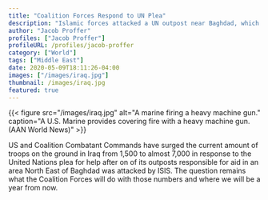 ```yaml
---
title: "Coalition Forces Respond to UN Plea"
description: "Islamic forces attacked a UN outpost near Baghdad, which ended with coalition forces responding."
author: "Jacob Proffer"
profiles: ["Jacob Proffer"]
profileURL: /profiles/jacob-proffer
category: ["World"]
tags: ["Middle East"]
date: 2020-05-09T18:11:26-04:00
images: ["/images/iraq.jpg"]
thumbnail: /images/iraq.jpg
featured: true
---
```


{{< figure src="/images/iraq.jpg" alt="A marine firing a heavy machine gun." caption="A U.S. Marine provides covering fire with a heavy machine gun. (AAN World News)" >}}

US and Coalition Combatant Commands have surged the current amount of troops on the ground in Iraq from 1,500 to almost 7,000 in response to the United Nations plea for help after on of its outposts responsible for aid in an area North East of Baghdad was attacked by ISIS. The question remains what the Coalition Forces will do with those numbers and where we will be a year from now.

